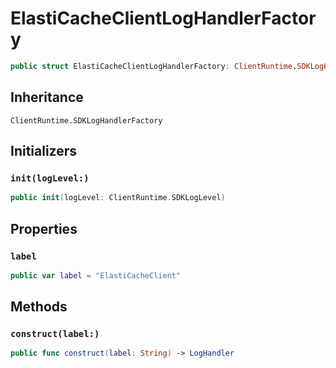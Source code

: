 # ElastiCacheClientLogHandlerFactory

``` swift
public struct ElastiCacheClientLogHandlerFactory: ClientRuntime.SDKLogHandlerFactory 
```

## Inheritance

`ClientRuntime.SDKLogHandlerFactory`

## Initializers

### `init(logLevel:)`

``` swift
public init(logLevel: ClientRuntime.SDKLogLevel) 
```

## Properties

### `label`

``` swift
public var label = "ElastiCacheClient"
```

## Methods

### `construct(label:)`

``` swift
public func construct(label: String) -> LogHandler 
```
